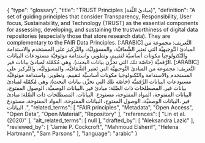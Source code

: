 {
    "type": "glossary",
    "title": "TRUST Principles (مبادئ الثِّقة)",
    "definition": "A set of guiding principles that consider Transparency, Responsibility, User focus, Sustainability, and Technology (TRUST) as the essential components for assessing, developing, and sustaining the trustworthiness of digital data repositories (especially those that store research data). They are complementary to the FAIR Data Principles. [:ARABIC] التَّعريف: مجموعة من المبادئ التَّوجيهيَّة التي تَعتبر الشَّفافيَّة، والمسؤوليَّة، والتَّركيز على المستخدم والاستدامة والتّكنولوجيا مكونات أساسيَّة لتقييم، وتطوير، واستدامة موثوقيَّة مستودعات البيانات الرَّقميَّة (خاصّة تلك التي تخزِّن بيانات البحث). وهي مُكمّلة لمبادئ بيانات فير. [:ARABIC] التَّعريف: مجموعة من المبادئ التَّوجيهيَّة التي تَعتبر الشَّفافيَّة، والمسؤوليَّة، والتَّركيز على المستخدم والاستدامة والتّكنولوجيا مكونات أساسيَّة لتقييم، وتطوير، واستدامة موثوقيَّة مستودعات البيانات الرَّقميَّة (خاصّة تلك التي تخزِّن بيانات البحث). وهي مُكمّلة لمبادئ بيانات فير. المصطلحات ذات الصِّلة: مبادئ فير ،البيانات الوصفيَّة، الوصول المفتوح، البيانات المفتوحة، المواد المفتوحة، مستودع  البيانات. المصطلحات ذات الصِّلة: مبادئ فير ،البيانات الوصفيَّة، الوصول المفتوح، البيانات المفتوحة، المواد المفتوحة، مستودع  البيانات.",
    "related_terms": [
        "FAIR principles",
        "Metadata",
        "Open Access",
        "Open Data",
        "Open Material",
        "Repository"
    ],
    "references": [
        "Lin et al. (2020)"
    ],
    "alt_related_terms": [
        null
    ],
    "drafted_by": [
        "Aleksandra Lazić"
    ],
    "reviewed_by": [
        "Jamie P. Cockcroft",
        "Mahmoud Elsherif",
        "Helena Hartmann",
        "Sam Parsons"
    ],
    "language": "arabic"
}